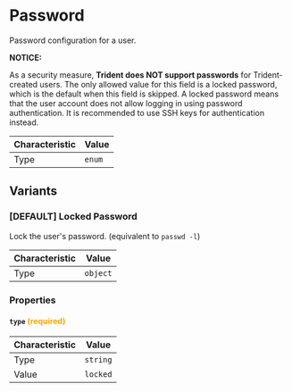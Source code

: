 <!-- THIS FILE IS AUTOMATICALLY GENERATED BY DOCBUILDER, DO NOT EDIT MANUALLY! -->

# Password

Password configuration for a user.

**NOTICE:**

As a security measure, **Trident does NOT support passwords** for Trident-created users. The only allowed value for this field is a locked password, which is the default when this field is skipped. A locked password means that the user account does not allow logging in using password authentication. It is recommended to use SSH keys for authentication instead.

| Characteristic | Value  |
| -------------- | ------ |
| Type           | `enum` |

## Variants

### \[DEFAULT\] Locked Password

Lock the user's password. (equivalent to `passwd -l`)

| Characteristic | Value    |
| -------------- | -------- |
| Type           | `object` |

### Properties

#### `type` **<span style="color:orange;">(required)</span>**

| Characteristic | Value    |
| -------------- | -------- |
| Type           | `string` |
| Value          | `locked` |

